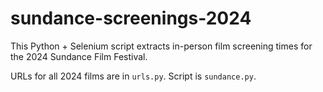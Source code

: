 # sundance-screenings-2024
This Python + Selenium script extracts in-person film screening times for the 2024 Sundance Film Festival.

URLs for all 2024 films are in `urls.py`. Script is `sundance.py`.
